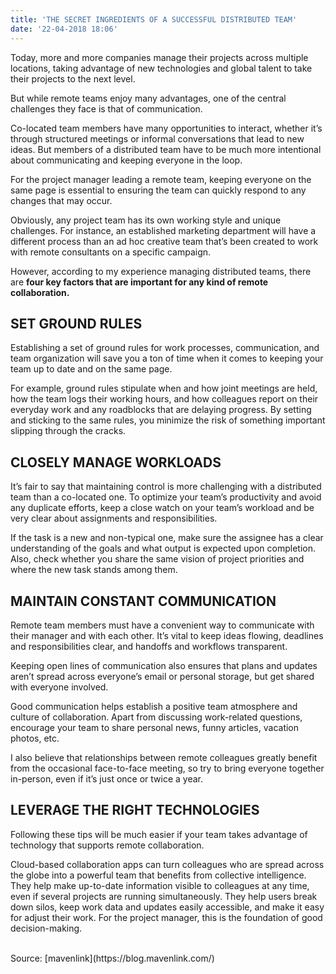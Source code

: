 ```yaml
---
title: 'THE SECRET INGREDIENTS OF A SUCCESSFUL DISTRIBUTED TEAM'
date: '22-04-2018 18:06'
---
```


Today, more and more companies manage their projects across multiple locations, taking advantage of new technologies and global talent to take their projects to the next level.

But while remote teams enjoy many advantages, one of the central challenges they face is that of communication.

Co-located team members have many opportunities to interact, whether it’s through structured meetings or informal conversations that lead to new ideas. But members of a distributed team have to be much more intentional about communicating and keeping everyone in the loop.

For the project manager leading a remote team, keeping everyone on the same page is essential to ensuring the team can quickly respond to any changes that may occur.

Obviously, any project team has its own working style and unique challenges. For instance, an established marketing department will have a different process than an ad hoc creative team that’s been created to work with remote consultants on a specific campaign.

However, according to my experience managing distributed teams, there are **four key factors that are important for any kind of remote collaboration.**

## SET GROUND RULES

Establishing a set of ground rules for work processes, communication, and team organization will save you a ton of time when it comes to keeping your team up to date and on the same page.

For example, ground rules stipulate when and how joint meetings are held, how the team logs their working hours, and how colleagues report on their everyday work and any roadblocks that are delaying progress. By setting and sticking to the same rules, you minimize the risk of something important slipping through the cracks.
## CLOSELY MANAGE WORKLOADS

It’s fair to say that maintaining control is more challenging with a distributed team than a co-located one. To optimize your team’s productivity and avoid any duplicate efforts, keep a close watch on your team’s workload and be very clear about assignments and responsibilities.  

If the task is a new and non-typical one, make sure the assignee has a clear understanding of the goals and what output is expected upon completion. Also, check whether you share the same vision of project priorities and where the new task stands among them.

## MAINTAIN CONSTANT COMMUNICATION
Remote team members must have a convenient way to communicate with their manager and with each other. It’s vital to keep ideas flowing, deadlines and responsibilities clear, and handoffs and workflows transparent.

Keeping open lines of communication also ensures that plans and updates aren’t spread across everyone’s email or personal storage, but get shared with everyone involved.

Good communication helps establish a positive team atmosphere and culture of collaboration. Apart from discussing work-related questions, encourage your team to share personal news, funny articles, vacation photos, etc.

I also believe that relationships between remote colleagues greatly benefit from the occasional face-to-face meeting, so try to bring everyone together in-person, even if it’s just once or twice a year. 

## LEVERAGE THE RIGHT TECHNOLOGIES
Following these tips will be much easier if your team takes advantage of technology that supports remote collaboration.

Cloud-based collaboration apps can turn colleagues who are spread across the globe into a powerful team that benefits from collective intelligence. They help make up-to-date information visible to colleagues at any time, even if several projects are running simultaneously. They help users break down silos, keep work data and updates easily accessible, and make it easy for adjust their work. For the project manager, this is the foundation of good decision-making.


<br>
Source: [mavenlink](https://blog.mavenlink.com/)